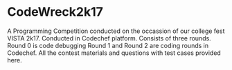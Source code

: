 # CodeWreck2k17
A Programming Competition conducted on the occassion of our college fest VISTA 2k17.
Conducted in Codechef platform.
Consists of three rounds.
Round 0 is code debugging
Round 1 and Round 2 are coding rounds in Codechef.
All the contest materials and questions with test cases provided here.
